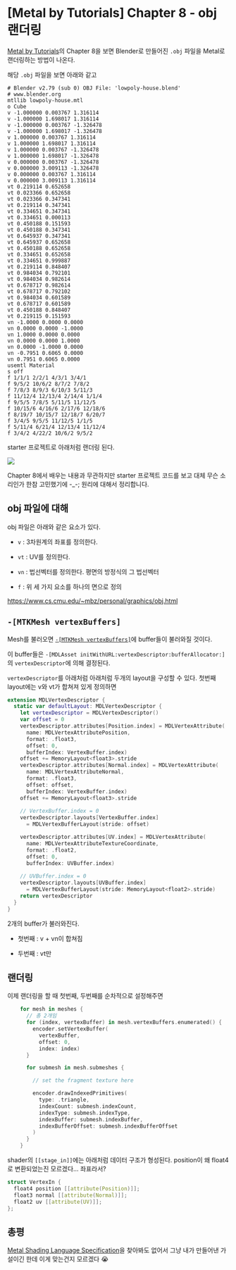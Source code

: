 # [Metal by Tutorials] Chapter 8 - obj 랜더링

[Metal by Tutorials](https://www.kodeco.com/books/metal-by-tutorials/v2.0)의 Chapter 8을 보면 Blender로 만들어진 `.obj` 파일을 Metal로 랜더링하는 방법이 나온다.

해당 `.obj` 파일을 보면 아래와 같고

```
# Blender v2.79 (sub 0) OBJ File: 'lowpoly-house.blend'
# www.blender.org
mtllib lowpoly-house.mtl
o Cube
v -1.000000 0.003767 1.316114
v -1.000000 1.698017 1.316114
v -1.000000 0.003767 -1.326478
v -1.000000 1.698017 -1.326478
v 1.000000 0.003767 1.316114
v 1.000000 1.698017 1.316114
v 1.000000 0.003767 -1.326478
v 1.000000 1.698017 -1.326478
v 0.000000 0.003767 -1.326478
v 0.000000 3.009113 -1.326478
v 0.000000 0.003767 1.316114
v 0.000000 3.009113 1.316114
vt 0.219114 0.652658
vt 0.023366 0.652658
vt 0.023366 0.347341
vt 0.219114 0.347341
vt 0.334651 0.347341
vt 0.334651 0.000113
vt 0.450188 0.151593
vt 0.450188 0.347341
vt 0.645937 0.347341
vt 0.645937 0.652658
vt 0.450188 0.652658
vt 0.334651 0.652658
vt 0.334651 0.999887
vt 0.219114 0.848407
vt 0.984034 0.792101
vt 0.984034 0.982614
vt 0.678717 0.982614
vt 0.678717 0.792102
vt 0.984034 0.601589
vt 0.678717 0.601589
vt 0.450188 0.848407
vt 0.219115 0.151593
vn -1.0000 0.0000 0.0000
vn 0.0000 0.0000 -1.0000
vn 1.0000 0.0000 0.0000
vn 0.0000 0.0000 1.0000
vn 0.0000 -1.0000 0.0000
vn -0.7951 0.6065 0.0000
vn 0.7951 0.6065 0.0000
usemtl Material
s off
f 1/1/1 2/2/1 4/3/1 3/4/1
f 9/5/2 10/6/2 8/7/2 7/8/2
f 7/8/3 8/9/3 6/10/3 5/11/3
f 11/12/4 12/13/4 2/14/4 1/1/4
f 9/5/5 7/8/5 5/11/5 11/12/5
f 10/15/6 4/16/6 2/17/6 12/18/6
f 8/19/7 10/15/7 12/18/7 6/20/7
f 3/4/5 9/5/5 11/12/5 1/1/5
f 5/11/4 6/21/4 12/13/4 11/12/4
f 3/4/2 4/22/2 10/6/2 9/5/2
```

starter 프로젝트로 아래처럼 랜더링 된다.

![](0.png)

Chapter 8에서 배우는 내용과 무관하지만 starter 프로젝트 코드를 보고 대체 무슨 소리인가 한참 고민했기에 -_-; 원리에 대해서 정리합니다.

## obj 파일에 대해

obj 파일은 아래와 같은 요소가 있다.

- `v` : 3차원계의 좌표를 정의한다.

- `vt` : UV를 정의한다.

- `vn` : 법선벡터를 정의한다. 평면의 방정식의 그 법선벡터

- `f` : 위 세 가지 요소를 하나의 면으로 정의

https://www.cs.cmu.edu/~mbz/personal/graphics/obj.html

## `-[MTKMesh vertexBuffers]`

Mesh를 불러오면 [`-[MTKMesh vertexBuffers]`](https://developer.apple.com/documentation/metalkit/mtkmesh/1536021-vertexbuffers?language=objc)에 buffer들이 불러와질 것이다.

이 buffer들은 `-[MDLAsset initWithURL:vertexDescriptor:bufferAllocator:]`의 `vertexDescriptor`에 의해 결정된다.

`vertexDescriptor`를 아래처럼 아래처럼 두개의 layout을 구성할 수 있다. 첫번째 layout에는 v와 vt가 합쳐져 있게 정의하면

```swift
extension MDLVertexDescriptor {
  static var defaultLayout: MDLVertexDescriptor {
    let vertexDescriptor = MDLVertexDescriptor()
    var offset = 0
    vertexDescriptor.attributes[Position.index] = MDLVertexAttribute(
      name: MDLVertexAttributePosition,
      format: .float3,
      offset: 0,
      bufferIndex: VertexBuffer.index)
    offset += MemoryLayout<float3>.stride
    vertexDescriptor.attributes[Normal.index] = MDLVertexAttribute(
      name: MDLVertexAttributeNormal,
      format: .float3,
      offset: offset,
      bufferIndex: VertexBuffer.index)
    offset += MemoryLayout<float3>.stride
    
    // VertexBuffer.index = 0
    vertexDescriptor.layouts[VertexBuffer.index]
      = MDLVertexBufferLayout(stride: offset)

    vertexDescriptor.attributes[UV.index] = MDLVertexAttribute(
      name: MDLVertexAttributeTextureCoordinate,
      format: .float2,
      offset: 0,
      bufferIndex: UVBuffer.index)
      
    // UVBuffer.index = 0
    vertexDescriptor.layouts[UVBuffer.index]
      = MDLVertexBufferLayout(stride: MemoryLayout<float2>.stride)
    return vertexDescriptor
  }
}
```

2개의 buffer가 불러와진다.

- 첫번째 : v + vn이 합쳐짐

- 두번째 : vt만

## 랜더링

이제 랜더링을 할 때 첫번째, 두번째를 순차적으로 설정해주면

```swift
    for mesh in meshes {
      // 총 2개임
      for (index, vertexBuffer) in mesh.vertexBuffers.enumerated() {
        encoder.setVertexBuffer(
          vertexBuffer,
          offset: 0,
          index: index)
      }

      for submesh in mesh.submeshes {

        // set the fragment texture here

        encoder.drawIndexedPrimitives(
          type: .triangle,
          indexCount: submesh.indexCount,
          indexType: submesh.indexType,
          indexBuffer: submesh.indexBuffer,
          indexBufferOffset: submesh.indexBufferOffset
        )
      }
    }
```

shader의 `[[stage_in]]`에는 아래처럼 데이터 구조가 형성된다. position이 왜 float4로 변환되었는진 모르겠다... 좌표라서?

```cpp
struct VertexIn {
  float4 position [[attribute(Position)]];
  float3 normal [[attribute(Normal)]];
  float2 uv [[attribute(UV)]];
};
```

## 총평

[Metal Shading Language Specification](https://developer.apple.com/metal/Metal-Shading-Language-Specification.pdf)을 찾아봐도 없어서 그냥 내가 만들어낸 가설이긴 한데 이게 맞는건지 모르겠다 😭
